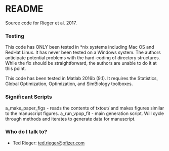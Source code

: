 # README #

Source code for Rieger et al. 2017.

### Testing ###
This code has ONLY been tested in *nix systems including Mac OS and RedHat
Linux. It has never been tested on a Windows system. The authors anticipate
potential problems with the hard-coding of directory structures. While the 
fix should be straightforward, the authors are unable to do it at this point.

This code has been tested in Matlab 2016b (9.1). It requires the Statistics, 
Global Optimization, Optimization, and SimBiology toolboxes.

### Significant Scripts ###
a_make_paper_figs - reads the contents of txtout/ and makes figures similar to the manuscript figures.
a_run_vpop_fit - main generation script. Will cycle through methods and iterates to generate data for manuscript.

### Who do I talk to? ###
* Ted Rieger: ted.rieger@pfizer.com

